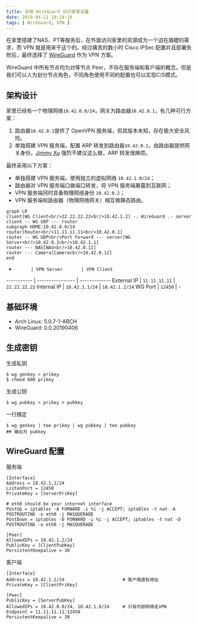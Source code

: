 ```yaml
---
title: 安装 WireGuard 访问家里设备
date: 2019-04-11 10:18:10
tags: [ WireGuard, VPN ]
---
```



在家里搭建了NAS、PT等服务后，在外面访问家里的资源成为一个迫在眉睫的需求，而 VPN 就是用来干这个的。经过痛苦的数小时 Cisco IPSec 配置并且部署失败后，最终选择了 [WireGuard](https://www.wireguard.com/) 作为 VPN 方案。

WireGuard 中所有节点均为对等节点 Peer，不存在服务端和客户端的概念。但是我们可以人为划分节点角色，不同角色使用不同的配置也可以实现C/S模式。


## 架构设计

家里已经有一个物理网络`10.42.0.0/24`，网关为路由器`10.42.0.1`，有几种可行方案：
1. 路由器`10.42.0.1`提供了 OpenVPN 服务端，但其版本未知，存在极大安全风险。
2. 单独搭建 VPN 服务端，配置 ARP 转发到路由器`10.42.0.1`，由路由器提供网关身份。[Jimmy Xu](https://jimmyxu.org/) 强烈不建议这么做，ARP 转发很麻烦。

最终采用以下方案：
* 单独搭建 VPN 服务端，使用独立的虚拟网络 `10.42.1.0/24`；
* 路由器对 VPN 服务端口做端口转发，将 VPN 服务端暴露到互联网；
* VPN 服务端同时具备物理网络身份 `10.42.0.2`；
* VPN 服务端和路由器（物理网络网关）相互做静态路由。

```mermaid
graph LR
client[WG Client<br/>22.22.22.22<br/>10.42.1.2] -. WireGuard .- server
client -- WG UDP --- router
subgraph HOME:10.42.0.0/24
router[Router<br/>11.11.11.11<br/>10.42.0.1]
router -- WG UDP<br/>Port Forward --- server[WG Server<br/>10.42.0.2<br/>10.42.1.1]
router --- NAS[NAS<br/>10.42.0.11]
router --- Camera[Camera<br/>10.42.0.12]
end
```

-           | VPN Server       | VPN Client
----------- | ---------------- | -------------
External IP | `11.11.11.11`    | `22.22.22.22`
Internal IP | `10.42.1.1/24`   | `10.42.1.2/24`
WG Port     | `12450`          | -


## 基础环境

* Arch Linux: 5.0.7-1-ARCH
* WireGuard: 0.0.20190406


## 生成密钥

生成私钥
```
$ wg genkey > prikey
$ chmod 600 prikey
```

生成公钥
```
$ wg pubkey < prikey > pubkey
```

一行搞定
```
$ wg genkey | tee prikey | wg pubkey | tee pubkey
## 输出为 pubkey
```


## WireGuard 配置

服务端
```
[Interface]
Address = 10.42.1.1/24
ListenPort = 12450
PrivateKey = [ServerPriKey]

# eth0 should be your internet interface
PostUp = iptables -A FORWARD -i %i -j ACCEPT; iptables -t nat -A POSTROUTING -o eth0 -j MASQUERADE
PostDown = iptables -D FORWARD -i %i -j ACCEPT; iptables -t nat -D POSTROUTING -o eth0 -j MASQUERADE

[Peer]
AllowedIPs = 10.42.1.2/24
PublicKey = [ClientPubKey]
PersistentKeepalive = 30
```

客户端
```
[Interface]
Address = 10.42.1.2/24                      # 客户端虚拟地址
PrivateKey = [ClientPriKey]

[Peer]
PublicKey = [ServerPubKey]
AllowedIPs = 10.42.0.0/24, 10.42.1.0/24     # 只有内部网络走VPN
Endpoint = 11.11.11.11:12450
PersistentKeepalive = 30
```
